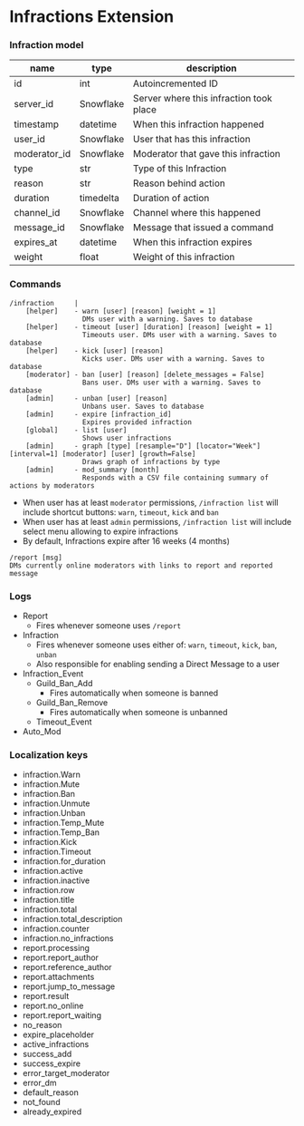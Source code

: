 # Infractions Extension
### Infraction model
name | type | description
--- | --- | ---
id | int | Autoincremented ID
server_id | Snowflake | Server where this infraction took place
timestamp | datetime | When this infraction happened
user_id | Snowflake | User that has this infraction
moderator_id | Snowflake | Moderator that gave this infraction
type | str | Type of this Infraction
reason | str | Reason behind action
duration | timedelta | Duration of action
channel_id | Snowflake | Channel where this happened
message_id | Snowflake | Message that issued a command
expires_at | datetime | When this infraction expires
weight | float | Weight of this infraction

### Commands
```
/infraction     |
    [helper]    - warn [user] [reason] [weight = 1]
                  DMs user with a warning. Saves to database
    [helper]    - timeout [user] [duration] [reason] [weight = 1]
                  Timeouts user. DMs user with a warning. Saves to database
    [helper]    - kick [user] [reason]
                  Kicks user. DMs user with a warning. Saves to database
    [moderator] - ban [user] [reason] [delete_messages = False]
                  Bans user. DMs user with a warning. Saves to database
    [admin]     - unban [user] [reason]
                  Unbans user. Saves to database
    [admin]     - expire [infraction_id]
                  Expires provided infraction
    [global]    - list [user]
                  Shows user infractions
    [admin]     - graph [type] [resample="D"] [locator="Week"] [interval=1] [moderator] [user] [growth=False]
                  Draws graph of infractions by type
    [admin]     - mod_summary [month]
                  Responds with a CSV file containing summary of actions by moderators
```
- When user has at least `moderator` permissions, `/infraction list` will include shortcut buttons: `warn`, `timeout`, `kick` and `ban`
- When user has at least `admin` permissions, `/infraction list` will include select menu allowing to expire infractions
- By default, Infractions expire after 16 weeks (4 months)

```
/report [msg]
DMs currently online moderators with links to report and reported message
```

### Logs
- Report
    - Fires whenever someone uses `/report`
- Infraction
    - Fires whenever someone uses either of: `warn`, `timeout`, `kick`, `ban`, `unban`
    - Also responsible for enabling sending a Direct Message to a user
- Infraction_Event
    - Guild_Ban_Add
        - Fires automatically when someone is banned
    - Guild_Ban_Remove
        - Fires automatically when someone is unbanned
    - Timeout_Event
- Auto_Mod

### Localization keys
- infraction.Warn
- infraction.Mute
- infraction.Ban
- infraction.Unmute
- infraction.Unban
- infraction.Temp_Mute
- infraction.Temp_Ban
- infraction.Kick
- infraction.Timeout
- infraction.for_duration
- infraction.active
- infraction.inactive
- infraction.row
- infraction.title
- infraction.total
- infraction.total_description
- infraction.counter
- infraction.no_infractions
- report.processing
- report.report_author
- report.reference_author
- report.attachments
- report.jump_to_message
- report.result
- report.no_online
- report.report_waiting
- no_reason
- expire_placeholder
- active_infractions
- success_add
- success_expire
- error_target_moderator
- error_dm
- default_reason
- not_found
- already_expired
